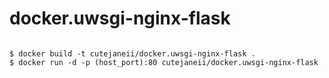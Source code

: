 # docker.uwsgi-nginx-flask

<pre><code>
$ docker build -t cutejaneii/docker.uwsgi-nginx-flask .
$ docker run -d -p (host_port):80 cutejaneii/docker.uwsgi-nginx-flask
</code></pre>



